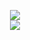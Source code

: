 <p align="center">
    <img src="https://komarev.com/ghpvc/?username=noeltheskid&color=green">
    <br>
    <img src="https://discord.c99.nl/widget/theme-4/518062226079350786.png" />
</p>

